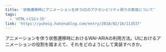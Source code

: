 ```yaml
---
title: '状態遷移時にアニメーションを伴うUIのアクセシビリティ周りの実装について'
tags:
  - 'HTML＋CSS＋JS'
link: 'https://yuheiy.hatenablog.com/entry/2018/02/18/113537'
---
```


アニメーションを伴う状態遷移時におけるWAI-ARIAの利用方法。UIにおけるアニメーションの役割を踏まえて、それをどのようにして実装すべきか。